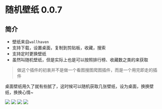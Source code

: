 # 随机壁纸 0.0.7

## 简介

- 壁纸来自`wallhaven`
- 支持下载，设置桌面，复制到剪贴板，收藏，搜索
- 支持定时更换壁纸
- 虽然叫随机壁纸，但是实际上也是可以按照排行榜、收藏数之类的来获取


>做这个插件的初衷并不是做一个看图搜图爬图插件，而是一个用完即走的插件

桌面壁纸用久了就有些腻了，这时候可以随机获取几张壁纸，设为桌面，换换壁纸，换换心情~


![](https://s2.loli.net/2022/03/25/S8xBdtLkyMqpW1E.jpg)
![](https://s2.loli.net/2022/03/25/9PDgndMlOpXUCam.jpg)
![](https://s2.loli.net/2022/03/25/pNb1WG59VuUkIMT.jpg)
![](https://s2.loli.net/2022/03/25/EkJr4wKxlAmFiaI.jpg)
